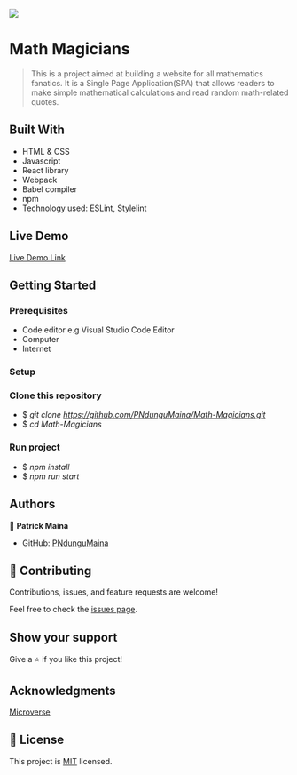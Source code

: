 ![](https://img.shields.io/badge/Microverse-blueviolet)

# Math Magicians

> This is a project aimed at building a website for all mathematics fanatics. It is a Single Page Application(SPA) that allows readers to make simple mathematical calculations and read random math-related quotes.

## Built With

- HTML & CSS
- Javascript
- React library
- Webpack
- Babel compiler
- npm
- Technology used: ESLint, Stylelint

## Live Demo

[Live Demo Link](https://helpful-malasada-a89373.netlify.app/)
## Getting Started

### Prerequisites

- Code editor e.g Visual Studio Code Editor
- Computer
- Internet

### Setup

### Clone this repository

- $ _git clone https://github.com/PNdunguMaina/Math-Magicians.git_
- $ _cd Math-Magicians_

### Run project

- $ _npm install_
- $ _npm run start_

## Authors

👤 **Patrick Maina**

- GitHub: [PNdunguMaina](https://github.com/PNdunguMaina)

## 🤝 Contributing

Contributions, issues, and feature requests are welcome!

Feel free to check the [issues page](../../issues/).

## Show your support

Give a ⭐️ if you like this project!

## Acknowledgments

[Microverse](https://www.microverse.org/)

## 📝 License

This project is [MIT](./LICENSE) licensed.
